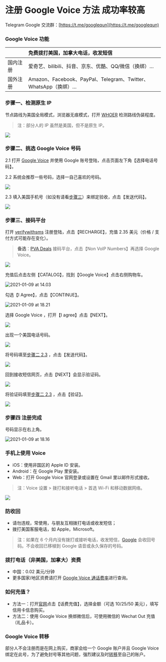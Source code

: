 # 注册 Google Voice 方法 成功率较高

Telegram Google 交流群：[https://t.me/googlequn](https://t.me/googlequn)

### Google Voice 功能

|          | 免费拨打美国，加拿大电话，收发短信                           |
| :------- | :----------------------------------------------------------- |
| 国内注册 | 爱奇艺、bilibili、抖音、京东、优酷、QQ/微信（换绑）…         |
| 国外注册 | Amazon、Facebook、PayPal、Telegram、Twitter、WhatsApp（换绑）… |

### 步骤一、检测原生 IP

节点路线为美国全局模式，浏览器无痕模式，打开  [WHOER](https://whoer.net)  检测路线伪装程度。

> 注：部分人的 IP 虽然是美国，但不是原生 IP。

![](pic/002.jpg)


### 步骤二、挑选 Google Voice 号码

2.1 打开 [Google Voice](https://voice.google.com/) 并使用 Google 账号登陆，点击页面左下角【选择电话号码】。

2.2 系统会推荐一些号码，选择一自己喜欢的号码。

![](pic/005.png)

2.3 填入美国手机号（如没有请看[步骤三](#步骤三代收短信)）来绑定验收，点击【发送代码】。

![](pic/006.png)

### 步骤三、接码平台

打开 [verifywithsms](https://verifywithsms.com/) 注册登陆，点击【RECHARGE】，充值 2.35 美元（价格 / 支付方式可能存在变化）。

> **备选**：[PVA Deals](https://pvadeals.com/product/non-voip/)  接码平台，点击【Non VolP Numbers】再选择 Google Voice。

![](https://tvax3.sinaimg.cn/large/008aobiRgy1gmhemij4vfj31vy148448.jpg)

充值后点击左侧【CATALOG】，找到【Google Voice】点击右侧购物车。

![2021-01-09 at 14.03](https://tva1.sinaimg.cn/large/008aobiRgy1gmheq8e6dxj31vy148wk1.jpg)

勾选【I Agree】，点击【CONTINUE】。

![2021-01-09 at 18.21](https://tvax3.sinaimg.cn/large/008aobiRgy1gmhm6y9jxuj31qi124agg.jpg)

选择 Google Voice ，打开【I agree】点击【NEXT】。

![](pic/010.png)

出现一个美国电话号码。

![](pic/010.1.png)

将号码填至[步骤二 2.3](#步骤二挑选-google-voice-号码) ，点击【发送代码】。

![](pic/019.png)

回到接收短信网页，点击【NEXT】会显示验证码。

![](pic/020.png)

将验证码填至[步骤二 2.3](#步骤二挑选-google-voice-号码) ，点击【验证】。

![](pic/021.png)

### 步骤四 注册完成

号码显示在右上角。

![2021-01-09 at 18.16](https://tva4.sinaimg.cn/large/008aobiRgy1gmhm3prql2j31qi124wlf.jpg)

### 手机上使用 Voice

* iOS：使用非国区的 Apple ID 安装。
* Android：在 Google Play 里安装。
* Web：打开 Google Voice 官网登录或设置在 Gmail 里以邮件形式接收。

> 注：Voice 设置 > 拨打和接听电话 > 首选 Wi-Fi 和移动数据网络。

![](pic/voice.jpg)

### 防收回

* 请勿违规，常使用，与朋友互相拨打电话或收发短信；
* 拨打美国客服电话，如 Apple，Microsoft。

>注：如果在 6 个月内没有拨打或接听电话，收发短信，[Google](https://support.google.com/voice/answer/9230450?hl=en&ref_topic=9273222) 会收回号码。不会收回已移植到 Google 语音或永久保存的号码。

### 拨打电话（非美国，加拿大）资费

* 中国：0.02 美元/分钟
* 更多国家/地区资费请打开 [Google Voice 通话费率](https://voice.google.com/u/0/rates?pli=1)进行查询。

### 如何充值？

* 方法一：打开[官网](https://voice.google.com/u/3/billing)点击【话费充值】，选择金额（可选 10/25/50 美元），填写信用卡信息购买。
* 方法二：使用 Google Voice 换绑微信后，可使用微信的 Wechat Out 充值（礼品卡）。

### Google Voice 转移

部分人不会注册而是在网上购买，商家会给一个 Google 账户并且 Google Voice 绑定在此号，为了避免封号等其他问题，强烈建议及时[转移](https://github.com/masonme/googlevoice-transfer)至自己的账户。
